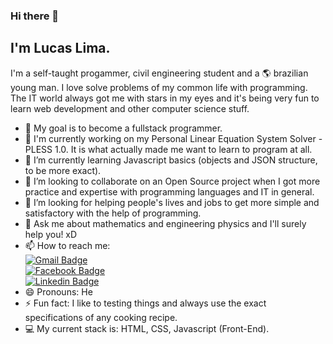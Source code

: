 ### Hi there 👋
## I'm Lucas Lima.

I'm a self-taught progammer, civil engineering student and a :earth_americas: brazilian young man. I love solve problems of my common life with programming. The IT world always got me with stars in my eyes and it's being very fun to learn web development and other computer science stuff.

- :dart: My goal is to become a fullstack programmer.
- 🔭 I'm currently working on my Personal Linear Equation System Solver - PLESS 1.0. It is what actually made me want to learn to program at all.
- 🌱 I’m currently learning Javascript basics (objects and JSON structure, to be more exact).
- 👯 I’m looking to collaborate on an Open Source project when I got more practice and expertise with programming languages and IT in general.
- 🤔 I’m looking for helping people's lives and jobs to get more simple and satisfactory with the help of programming.
- 💬 Ask me about mathematics and engineering physics and I'll surely help you! xD
- 📫 How to reach me: 
    <br>    [![Gmail Badge](https://img.shields.io/badge/-jalucas.jall@gmail.com-c14438?style=flat-square&logo=Gmail&logoColor=white&link=mailto:jalucas.jall@gmail.com)](mailto:jalucas.jall@gmail.com)
    <br>    [![Facebook Badge](https://img.shields.io/badge/-LucasLima-0000ff?style=flat-square&logo=Facebook&logoColor=white&link=https://facebook.com/j.a.lucas.lima)](https://facebook.com/j.a.lucas.lima)
    <br>    [![Linkedin Badge](https://img.shields.io/badge/-LucasLima-blue?style=flat-square&logo=Linkedin&logoColor=white&link=https://www.linkedin.com/in/jos%C3%A9-adalberto-lucas-lima-7a8226129/)](https://www.linkedin.com/in/jos%C3%A9-adalberto-lucas-lima-7a8226129/)
- 😄 Pronouns: He
- ⚡ Fun fact: I like to testing things and always use the exact specifications of any cooking recipe.
- :computer: My current stack is: HTML, CSS, Javascript (Front-End).
